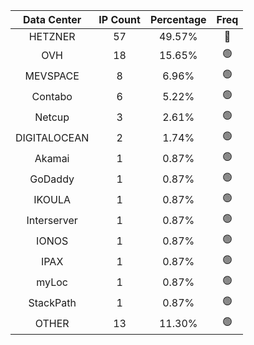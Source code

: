 | Data Center | IP Count | Percentage | Freq |
|:------------:|:--------:|:-----------:|:-----:|
| HETZNER | 57 | 49.57% | 🔴 |
| OVH | 18 | 15.65% | 🟢 |
| MEVSPACE | 8 | 6.96% | 🟢 |
| Contabo | 6 | 5.22% | 🟢 |
| Netcup | 3 | 2.61% | 🟢 |
| DIGITALOCEAN | 2 | 1.74% | 🟢 |
| Akamai | 1 | 0.87% | 🟢 |
| GoDaddy | 1 | 0.87% | 🟢 |
| IKOULA | 1 | 0.87% | 🟢 |
| Interserver | 1 | 0.87% | 🟢 |
| IONOS | 1 | 0.87% | 🟢 |
| IPAX | 1 | 0.87% | 🟢 |
| myLoc | 1 | 0.87% | 🟢 |
| StackPath | 1 | 0.87% | 🟢 |
| OTHER | 13 | 11.30% | 🟢 |